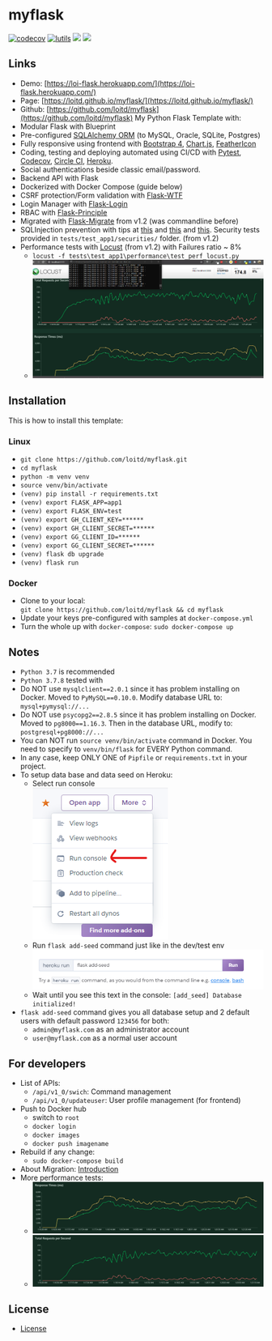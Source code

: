 # myflask
[![codecov](https://codecov.io/gh/loitd/myflask/branch/master/graph/badge.svg)](https://codecov.io/gh/loitd/myflask)
[![lutils](https://circleci.com/gh/loitd/myflask.svg?style=svg)](https://circleci.com/gh/loitd/myflask)
[![](https://img.shields.io/github/v/release/loitd/myflask?include_prereleases)](https://img.shields.io/github/v/release/loitd/myflask?include_prereleases)
[![](https://img.shields.io/github/repo-size/loitd/myflask)](https://img.shields.io/github/repo-size/loitd/myflask)
## Links
* Demo: [https://loi-flask.herokuapp.com/](https://loi-flask.herokuapp.com/)
* Page: [https://loitd.github.io/myflask/](https://loitd.github.io/myflask/)
* Github: [https://github.com/loitd/myflask](https://github.com/loitd/myflask) 
My Python Flask Template with: 
* Modular Flask with Blueprint
* Pre-configured [SQLAlchemy ORM](https://flask-sqlalchemy.palletsprojects.com/en/2.x/) (to MySQL, Oracle, SQLite, Postgres)
* Fully responsive using frontend with [Bootstrap 4](http://getbootstrap.com/), [Chart.js](https://www.chartjs.org/docs/latest/), [FeatherIcon](https://feathericons.com/)
* Coding, testing and deploying automated using CI/CD with [Pytest](https://docs.pytest.org/en/stable/), [Codecov](https://docs.codecov.io/docs/python), [Circle CI](https://circleci.com/), [Heroku](https://loi-flask.herokuapp.com/).
* Social authentications beside classic email/password.
* Backend API with Flask
* Dockerized with Docker Compose (guide below)
* CSRF protection/Form validation with [Flask-WTF](http://packages.python.org/Flask-WTF/)
* Login Manager with [Flask-Login](https://flask-login.readthedocs.org/en/latest/)
* RBAC with [Flask-Principle](http://packages.python.org/Flask-Principal/)
* Migrated with [Flask-Migrate]() from v1.2 (was commandline before)
* SQLInjection prevention with tips at [this](https://realpython.com/prevent-python-sql-injection/#executing-a-query) and [this](https://viblo.asia/p/tim-hieu-ve-sql-injection-testing-RQqKLv90l7z) and [this](https://www.thepythoncode.com/code/sql-injection-vulnerability-detector-in-python). Security tests provided in `tests/test_app1/securities/` folder. (from v1.2)
* Performance tests with [Locust](https://docs.locust.io/en/stable/quickstart.html) (from v1.2) with Failures ratio ~ 8%
    - `locust -f tests\test_app1\performance\test_perf_locust.py`
    - ![Perf Test](https://github.com/loitd/myflask/blob/master/myflask_locust_perf_test.png?raw=true)
## Installation
This is how to install this template:  
### Linux
* `git clone https://github.com/loitd/myflask.git`  
* `cd myflask`  
* `python -m venv venv`
* `source venv/bin/activate`
* `(venv) pip install -r requirements.txt`  
* `(venv) export FLASK_APP=app1`
* `(venv) export FLASK_ENV=test`
* `(venv) export GH_CLIENT_KEY=******`
* `(venv) export GH_CLIENT_SECRET=******`
* `(venv) export GG_CLIENT_ID=******`
* `(venv) export GG_CLIENT_SECRET=******`
* `(venv) flask db upgrade`  
* `(venv) flask run`  
### Docker
* Clone to your local:  
`git clone https://github.com/loitd/myflask && cd myflask`   
* Update your keys pre-configured with samples at `docker-compose.yml`  
* Turn the whole up with `docker-compose`: `sudo docker-compose up`  
## Notes
* `Python 3.7` is recommended
* `Python 3.7.8` tested with
* Do NOT use `mysqlclient==2.0.1` since it has problem installing on Docker. Moved to `PyMySQL==0.10.0`. Modify database URL to: `mysql+pymysql://...`  
* Do NOT use `psycopg2==2.8.5` since it has problem installing on Docker. Moved to `pg8000==1.16.3`. Then in the database URL, modify to: `postgresql+pg8000://...`  
* You can NOT run `source venv/bin/activate` command in Docker. You need to specify to `venv/bin/flask` for EVERY Python command.  
* In any case, keep ONLY ONE of `Pipfile` or `requirements.txt` in your project.  
* To setup data base and data seed on Heroku:  
    - Select run console  
    ![Run console](https://github.com/loitd/myflask/blob/master/heroku-config-01.png?raw=true)
    - Run `flask add-seed` command just like in the dev/test env  
    ![Run console](https://github.com/loitd/myflask/blob/master/heroku-config-02.png?raw=true)
    - Wait until you see this text in the console: `[add_seed] Database initialized!`  
* `flask add-seed` command gives you all database setup and 2 default users with default password `123456` for both:
    - `admin@myflask.com` as an administrator account  
    - `user@myflask.com` as a normal user account  
## For developers
* List of APIs:
    - `/api/v1_0/swich`: Command management
    - `/api/v1_0/updateuser`: User profile management (for frontend)
* Push to Docker hub
    - switch to `root`  
    - `docker login`  
    - `docker images`
    - `docker push imagename`  
* Rebuild if any change:  
    - `sudo docker-compose build`
* About Migration: [Introduction](https://github.com/loitd/myflask/blob/master/migration.md)
* More performance tests:
    - ![Perf Test](https://github.com/loitd/myflask/blob/master/response_times_ms_1596651398.png?raw=true)
    - ![Perf Test](https://github.com/loitd/myflask/blob/master/total_requests_per_second_1596651397.png?raw=true)
## License
* [License](https://github.com/loitd/myflask/blob/master/LICENSE)